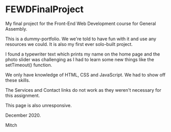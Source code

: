 # FEWDFinalProject

My final project for the Front-End Web Development course for General Assembly.

This is a dummy-portfolio. We we're told to have fun with it and use any resources we could. It is also my first ever solo-built project.

I found a typewriter text which prints my name on the home page and the photo slider was challenging as I had to learn some new things like the setTimeout() function.

We only have knowledge of HTML, CSS and JavaScript. We had to show off these skills.

The Services and Contact links do not work as they weren't necessary for this assignment.

This page is also unresponsive.

December 2020.

Mitch

